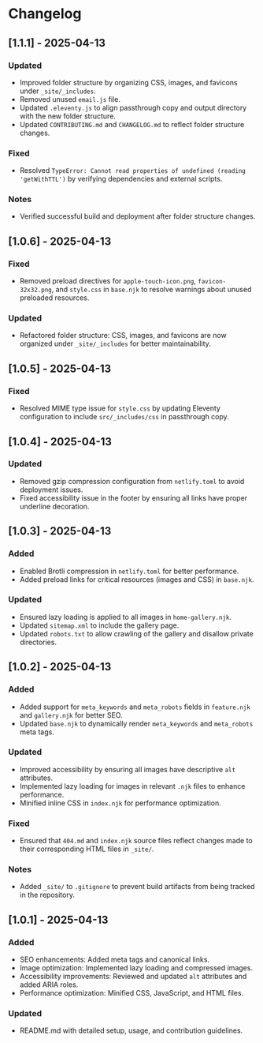 # Changelog

## [1.1.1] - 2025-04-13
### Updated
- Improved folder structure by organizing CSS, images, and favicons under `_site/_includes`.
- Removed unused `email.js` file.
- Updated `.eleventy.js` to align passthrough copy and output directory with the new folder structure.
- Updated `CONTRIBUTING.md` and `CHANGELOG.md` to reflect folder structure changes.

### Fixed
- Resolved `TypeError: Cannot read properties of undefined (reading 'getWithTTL')` by verifying dependencies and external scripts.

### Notes
- Verified successful build and deployment after folder structure changes.

## [1.0.6] - 2025-04-13
### Fixed
- Removed preload directives for `apple-touch-icon.png`, `favicon-32x32.png`, and `style.css` in `base.njk` to resolve warnings about unused preloaded resources.

### Updated
- Refactored folder structure: CSS, images, and favicons are now organized under `_site/_includes` for better maintainability.

## [1.0.5] - 2025-04-13
### Fixed
- Resolved MIME type issue for `style.css` by updating Eleventy configuration to include `src/_includes/css` in passthrough copy.

## [1.0.4] - 2025-04-13
### Updated
- Removed gzip compression configuration from `netlify.toml` to avoid deployment issues.
- Fixed accessibility issue in the footer by ensuring all links have proper underline decoration.

## [1.0.3] - 2025-04-13
### Added
- Enabled Brotli compression in `netlify.toml` for better performance.
- Added preload links for critical resources (images and CSS) in `base.njk`.

### Updated
- Ensured lazy loading is applied to all images in `home-gallery.njk`.
- Updated `sitemap.xml` to include the gallery page.
- Updated `robots.txt` to allow crawling of the gallery and disallow private directories.

## [1.0.2] - 2025-04-13
### Added
- Added support for `meta_keywords` and `meta_robots` fields in `feature.njk` and `gallery.njk` for better SEO.
- Updated `base.njk` to dynamically render `meta_keywords` and `meta_robots` meta tags.

### Updated
- Improved accessibility by ensuring all images have descriptive `alt` attributes.
- Implemented lazy loading for images in relevant `.njk` files to enhance performance.
- Minified inline CSS in `index.njk` for performance optimization.

### Fixed
- Ensured that `404.md` and `index.njk` source files reflect changes made to their corresponding HTML files in `_site/`.

### Notes
- Added `_site/` to `.gitignore` to prevent build artifacts from being tracked in the repository.

## [1.0.1] - 2025-04-13
### Added
- SEO enhancements: Added meta tags and canonical links.
- Image optimization: Implemented lazy loading and compressed images.
- Accessibility improvements: Reviewed and updated `alt` attributes and added ARIA roles.
- Performance optimization: Minified CSS, JavaScript, and HTML files.

### Updated
- README.md with detailed setup, usage, and contribution guidelines.